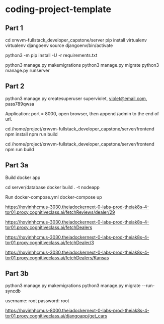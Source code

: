 # coding-project-template


## Part 1
cd xrwvm-fullstack_developer_capstone/server
pip install virtualenv
virtualenv djangoenv
source djangoenv/bin/activate

python3 -m pip install -U -r requirements.txt

python3 manage.py makemigrations
python3 manage.py migrate
python3 manage.py runserver

## Part 2
python3 manage.py createsuperuser
superviolet, violet@email.com, pass789qwsa

Application: port = 8000, open browser, then append /admin to the end of url.

cd /home/project/xrwvm-fullstack_developer_capstone/server/frontend
npm install
npm run build

cd /home/project/xrwvm-fullstack_developer_capstone/server/frontend
npm run build


## Part 3a

Build docker app

cd server/database
docker build . -t nodeapp

Run docker-compose.yml
docker-compose up

https://hxvinhhcmus-3030.theiadockernext-0-labs-prod-theiak8s-4-tor01.proxy.cognitiveclass.ai/fetchReviews/dealer/29

https://hxvinhhcmus-3030.theiadockernext-0-labs-prod-theiak8s-4-tor01.proxy.cognitiveclass.ai/fetchDealers

https://hxvinhhcmus-3030.theiadockernext-0-labs-prod-theiak8s-4-tor01.proxy.cognitiveclass.ai/fetchDealer/3

https://hxvinhhcmus-3030.theiadockernext-0-labs-prod-theiak8s-4-tor01.proxy.cognitiveclass.ai/fetchDealers/Kansas

## Part 3b

python3 manage.py makemigrations
python3 manage.py migrate --run-syncdb

username: root
password: root

https://hxvinhhcmus-8000.theiadockernext-0-labs-prod-theiak8s-4-tor01.proxy.cognitiveclass.ai/djangoapp/get_cars